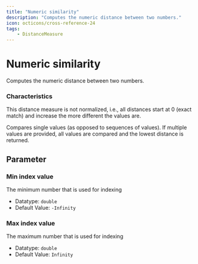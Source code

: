 ```yaml
---
title: "Numeric similarity"
description: "Computes the numeric distance between two numbers."
icon: octicons/cross-reference-24
tags: 
    - DistanceMeasure
---
```

# Numeric similarity
<!-- This file was generated - DO NOT CHANGE IT MANUALLY -->



Computes the numeric distance between two numbers.

### Characteristics
This distance measure is not normalized, i.e., all distances start at 0 (exact match) and increase the more different the values are.

Compares single values (as opposed to sequences of values). If multiple values are provided, all values are compared and the lowest distance is returned.

## Parameter

### Min index value

The minimum number that is used for indexing

- Datatype: `double`
- Default Value: `-Infinity`



### Max index value

The maximum number that is used for indexing

- Datatype: `double`
- Default Value: `Infinity`



